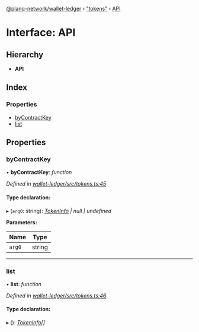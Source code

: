 [@planq-network/wallet-ledger](../README.md) › ["tokens"](../modules/_tokens_.md) › [API](_tokens_.api.md)

# Interface: API

## Hierarchy

* **API**

## Index

### Properties

* [byContractKey](_tokens_.api.md#bycontractkey)
* [list](_tokens_.api.md#list)

## Properties

###  byContractKey

• **byContractKey**: *function*

*Defined in [wallet-ledger/src/tokens.ts:45](https://github.com/planq-network/planq-sdk/blob/master/packages/sdk/wallets/wallet-ledger/src/tokens.ts#L45)*

#### Type declaration:

▸ (`arg0`: string): *[TokenInfo](_tokens_.tokeninfo.md) | null | undefined*

**Parameters:**

Name | Type |
------ | ------ |
`arg0` | string |

___

###  list

• **list**: *function*

*Defined in [wallet-ledger/src/tokens.ts:46](https://github.com/planq-network/planq-sdk/blob/master/packages/sdk/wallets/wallet-ledger/src/tokens.ts#L46)*

#### Type declaration:

▸ (): *[TokenInfo](_tokens_.tokeninfo.md)[]*
